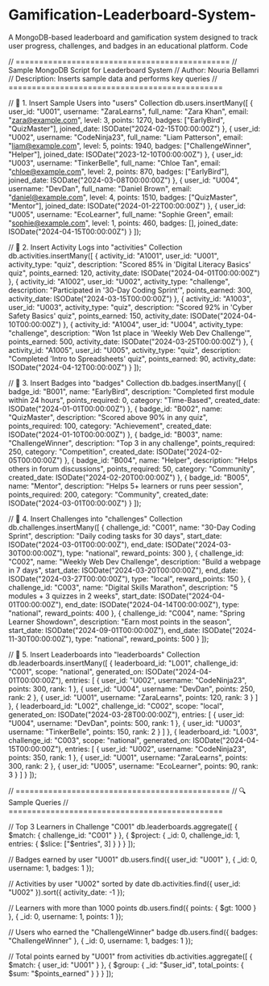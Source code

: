 # Gamification-Leaderboard-System-
A MongoDB-based leaderboard and gamification system designed to track user progress, challenges, and badges in an educational platform.
Code

// ==============================================
// Sample MongoDB Script for Leaderboard System
// Author: Nouria Bellamri
// Description: Inserts sample data and performs key queries
// ==============================================

// 📍 1. Insert Sample Users into "users" Collection
db.users.insertMany([
  {
    user_id: "U001",
    username: "ZaraLearns",
    full_name: "Zara Khan",
    email: "zara@example.com",
    level: 3,
    points: 1270,
    badges: ["EarlyBird", "QuizMaster"],
    joined_date: ISODate("2024-02-15T00:00:00Z")
  },
  {
    user_id: "U002",
    username: "CodeNinja23",
    full_name: "Liam Patterson",
    email: "liam@example.com",
    level: 5,
    points: 1940,
    badges: ["ChallengeWinner", "Helper"],
    joined_date: ISODate("2023-12-10T00:00:00Z")
  },
  {
    user_id: "U003",
    username: "TinkerBelle",
    full_name: "Chloe Tan",
    email: "chloe@example.com",
    level: 2,
    points: 870,
    badges: ["EarlyBird"],
    joined_date: ISODate("2024-03-08T00:00:00Z")
  },
  {
    user_id: "U004",
    username: "DevDan",
    full_name: "Daniel Brown",
    email: "daniel@example.com",
    level: 4,
    points: 1510,
    badges: ["QuizMaster", "Mentor"],
    joined_date: ISODate("2024-01-22T00:00:00Z")
  },
  {
    user_id: "U005",
    username: "EcoLearner",
    full_name: "Sophie Green",
    email: "sophie@example.com",
    level: 1,
    points: 460,
    badges: [],
    joined_date: ISODate("2024-04-15T00:00:00Z")
  }
]);

// 📍 2. Insert Activity Logs into "activities" Collection
db.activities.insertMany([
  {
    activity_id: "A1001",
    user_id: "U001",
    activity_type: "quiz",
    description: "Scored 85% in 'Digital Literacy Basics' quiz",
    points_earned: 120,
    activity_date: ISODate("2024-04-01T00:00:00Z")
  },
  {
    activity_id: "A1002",
    user_id: "U002",
    activity_type: "challenge",
    description: "Participated in '30-Day Coding Sprint'",
    points_earned: 300,
    activity_date: ISODate("2024-03-15T00:00:00Z")
  },
  {
    activity_id: "A1003",
    user_id: "U003",
    activity_type: "quiz",
    description: "Scored 92% in 'Cyber Safety Basics' quiz",
    points_earned: 150,
    activity_date: ISODate("2024-04-10T00:00:00Z")
  },
  {
    activity_id: "A1004",
    user_id: "U004",
    activity_type: "challenge",
    description: "Won 1st place in 'Weekly Web Dev Challenge'",
    points_earned: 500,
    activity_date: ISODate("2024-03-25T00:00:00Z")
  },
  {
    activity_id: "A1005",
    user_id: "U005",
    activity_type: "quiz",
    description: "Completed 'Intro to Spreadsheets' quiz",
    points_earned: 90,
    activity_date: ISODate("2024-04-12T00:00:00Z")
  }
]);

// 📍 3. Insert Badges into "badges" Collection
db.badges.insertMany([
  {
    badge_id: "B001",
    name: "EarlyBird",
    description: "Completed first module within 24 hours",
    points_required: 0,
    category: "Time-Based",
    created_date: ISODate("2024-01-01T00:00:00Z")
  },
  {
    badge_id: "B002",
    name: "QuizMaster",
    description: "Scored above 90% in any quiz",
    points_required: 100,
    category: "Achievement",
    created_date: ISODate("2024-01-10T00:00:00Z")
  },
  {
    badge_id: "B003",
    name: "ChallengeWinner",
    description: "Top 3 in any challenge",
    points_required: 250,
    category: "Competition",
    created_date: ISODate("2024-02-05T00:00:00Z")
  },
  {
    badge_id: "B004",
    name: "Helper",
    description: "Helps others in forum discussions",
    points_required: 50,
    category: "Community",
    created_date: ISODate("2024-02-20T00:00:00Z")
  },
  {
    badge_id: "B005",
    name: "Mentor",
    description: "Helps 5+ learners or runs peer session",
    points_required: 200,
    category: "Community",
    created_date: ISODate("2024-03-01T00:00:00Z")
  }
]);

// 📍 4. Insert Challenges into "challenges" Collection
db.challenges.insertMany([
  {
    challenge_id: "C001",
    name: "30-Day Coding Sprint",
    description: "Daily coding tasks for 30 days",
    start_date: ISODate("2024-03-01T00:00:00Z"),
    end_date: ISODate("2024-03-30T00:00:00Z"),
    type: "national",
    reward_points: 300
  },
  {
    challenge_id: "C002",
    name: "Weekly Web Dev Challenge",
    description: "Build a webpage in 7 days",
    start_date: ISODate("2024-03-20T00:00:00Z"),
    end_date: ISODate("2024-03-27T00:00:00Z"),
    type: "local",
    reward_points: 150
  },
  {
    challenge_id: "C003",
    name: "Digital Skills Marathon",
    description: "5 modules + 3 quizzes in 2 weeks",
    start_date: ISODate("2024-04-01T00:00:00Z"),
    end_date: ISODate("2024-04-14T00:00:00Z"),
    type: "national",
    reward_points: 400
  },
  {
    challenge_id: "C004",
    name: "Spring Learner Showdown",
    description: "Earn most points in the season",
    start_date: ISODate("2024-09-01T00:00:00Z"),
    end_date: ISODate("2024-11-30T00:00:00Z"),
    type: "national",
    reward_points: 500
  }
]);

// 📍 5. Insert Leaderboards into "leaderboards" Collection
db.leaderboards.insertMany([
  {
    leaderboard_id: "L001",
    challenge_id: "C001",
    scope: "national",
    generated_on: ISODate("2024-04-01T00:00:00Z"),
    entries: [
      { user_id: "U002", username: "CodeNinja23", points: 300, rank: 1 },
      { user_id: "U004", username: "DevDan", points: 250, rank: 2 },
      { user_id: "U001", username: "ZaraLearns", points: 120, rank: 3 }
    ]
  },
  {
    leaderboard_id: "L002",
    challenge_id: "C002",
    scope: "local",
    generated_on: ISODate("2024-03-28T00:00:00Z"),
    entries: [
      { user_id: "U004", username: "DevDan", points: 500, rank: 1 },
      { user_id: "U003", username: "TinkerBelle", points: 150, rank: 2 }
    ]
  },
  {
    leaderboard_id: "L003",
    challenge_id: "C003",
    scope: "national",
    generated_on: ISODate("2024-04-15T00:00:00Z"),
    entries: [
      { user_id: "U002", username: "CodeNinja23", points: 350, rank: 1 },
      { user_id: "U001", username: "ZaraLearns", points: 300, rank: 2 },
      { user_id: "U005", username: "EcoLearner", points: 90, rank: 3 }
    ]
  }
]);

// ==============================================
// 🔍 Sample Queries
// ==============================================

// Top 3 Learners in Challenge "C001"
db.leaderboards.aggregate([
  { $match: { challenge_id: "C001" } },
  { $project: { _id: 0, challenge_id: 1, entries: { $slice: ["$entries", 3] } } }
]);

// Badges earned by user "U001"
db.users.find({ user_id: "U001" }, { _id: 0, username: 1, badges: 1 });

// Activities by user "U002" sorted by date
db.activities.find({ user_id: "U002" }).sort({ activity_date: -1 });

// Learners with more than 1000 points
db.users.find({ points: { $gt: 1000 } }, { _id: 0, username: 1, points: 1 });

// Users who earned the "ChallengeWinner" badge
db.users.find({ badges: "ChallengeWinner" }, { _id: 0, username: 1, badges: 1 });

// Total points earned by "U001" from activities
db.activities.aggregate([
  { $match: { user_id: "U001" } },
  { $group: { _id: "$user_id", total_points: { $sum: "$points_earned" } } }
]);

